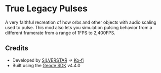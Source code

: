 # True Legacy Pulses

A very faithful recreation of how orbs and other objects with audio scaling used to pulse. This mod also lets you simulation pulsing behavior from a different framerate from a range of <cg>1</c>FPS to <cr>2,400</c>FPS.

## Credits

- Developed by [SILVERSTAR](https://github.com/silver984) -> [Ko-fi](https://ko-fi.com/silverstar_)
- Built using the [Geode SDK](https://geode-sdk.org/) v4.4.0